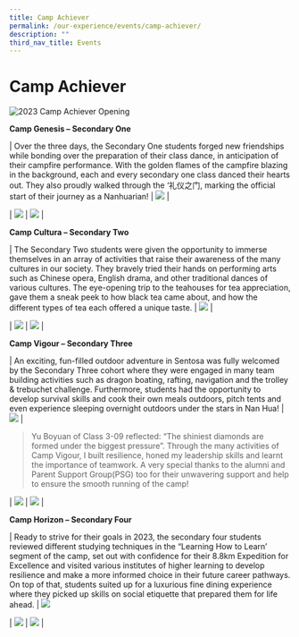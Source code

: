 ```yaml
---
title: Camp Achiever
permalink: /our-experience/events/camp-achiever/
description: ""
third_nav_title: Events
---
```

# Camp Achiever
![2023 Camp Achiever Opening ](/images/camp%201.jpg)

**Camp Genesis – Secondary One**

| Over the three days, the Secondary One students forged new friendships while bonding over the preparation of their class dance, in anticipation of their campfire performance. With the golden flames of the campfire blazing in the background, each and every secondary one class danced their hearts out. They also proudly walked through the ‘礼仪之门, marking the official start of their journey as a Nanhuarian! | ![](/images/2023%20camp%203.jpg) |


| ![](/images/2023%20camp%20genesis%20campfire%20performance.jpg) | ![](/images/2023%20camp%20genesis%204.jpg) |


**Camp Cultura – Secondary Two**

| The Secondary Two students were given the opportunity to immerse themselves in an array of activities that raise their awareness of the many cultures in our society. They bravely tried their hands on performing arts such as Chinese opera, English drama, and other traditional dances of various cultures. The eye-opening trip to the teahouses for tea appreciation, gave them a sneak peek to how black tea came about, and how the different types of tea each offered a unique taste. | ![](/images/2023%20camp%20cultura%20hpv.jpg) |

| ![](/images/2023%20camp%20cultura%20dance.jpg) | ![](/images/2023%20camp%20cultura%20tea%20appreciation.jpg) |

**Camp Vigour – Secondary Three**

| An exciting, fun-filled outdoor adventure in Sentosa was fully welcomed by the Secondary Three cohort where they were engaged in many team building activities such as dragon boating, rafting, navigation and the trolley & trebuchet challenge. Furthermore, students had the opportunity to develop survival skills and cook their own meals outdoors, pitch tents and even experience sleeping overnight outdoors under the stars in Nan Hua! | ![](/images/2023%20camp%20vigour%20beach.jpg) |

> Yu Boyuan of Class 3-09 reflected: “The shiniest diamonds are formed under the biggest pressure”. Through the many activities of Camp Vigour, I built resilience, honed my leadership skills and learnt the importance of teamwork. A very special thanks to the alumni and Parent Support Group(PSG) too for their unwavering support and help to ensure the smooth running of the camp!

| ![](/images/camp%2013.jpg) | ![](/images/2023%20camp%20vigour%20tent.jpg) |

**Camp Horizon – Secondary Four**

| Ready to strive for their goals in 2023, the secondary four students reviewed different studying techniques in the “Learning How to Learn’ segment of the camp, set out with confidence for their 8.8km Expedition for Excellence and visited various institutes of higher learning to develop resilience and make a more informed choice in their future career pathways. On top of that, students suited up for a luxurious fine dining experience where they picked up skills on social etiquette that prepared them for life ahead. | ![](/images/2023%20camp%20horizon%20exped.jpg)

| ![](/images/2023%20camp%20horizon%20visit%20to%20IHL.jpg) | ![](/images/2023%20camp%20horizon%20fine%20dining.jpg) |